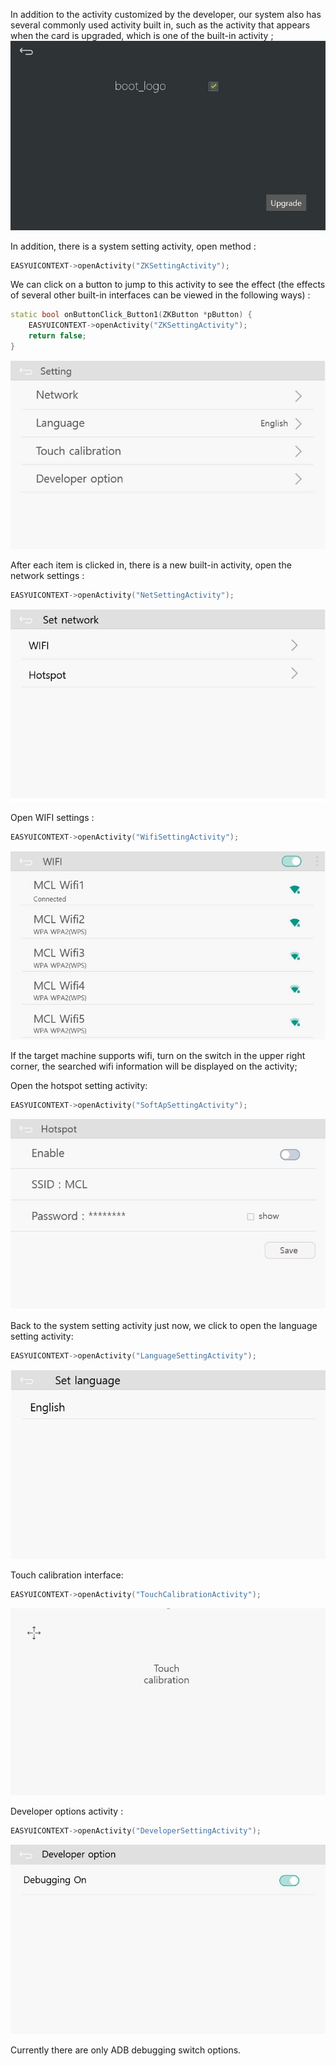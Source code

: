In addition to the activity customized by the developer, our system also has several commonly used activity built in, such as the activity that appears when the card is upgraded, which is one of the built-in activity ;
![](images/boot_logo_upgrade.jpg)

In addition, there is a system setting activity, open method :
```c++
EASYUICONTEXT->openActivity("ZKSettingActivity");
```
We can click on a button to jump to this activity to see the effect (the effects of several other built-in interfaces can be viewed in the following ways) :
```c++
static bool onButtonClick_Button1(ZKButton *pButton) {
    EASYUICONTEXT->openActivity("ZKSettingActivity");
    return false;
}
```
![](images/setup_setting.jpg)

After each item is clicked in, there is a new built-in activity, open the network settings :
```c++
EASYUICONTEXT->openActivity("NetSettingActivity");
```
![](images/net_setting.jpg)

Open WIFI settings :
```c++
EASYUICONTEXT->openActivity("WifiSettingActivity");
```
![](images/wifi_setup.jpg)

If the target machine supports wifi, turn on the switch in the upper right corner, the searched wifi information will be displayed on the activity;

Open the hotspot setting activity:
```c++
EASYUICONTEXT->openActivity("SoftApSettingActivity");
```
![](images/soft_ap_setup.jpg)

Back to the system setting activity just now, we click to open the language setting activity:
```c++
EASYUICONTEXT->openActivity("LanguageSettingActivity");
```
![](images/lang_setting.jpg)

Touch calibration interface:
```c++
EASYUICONTEXT->openActivity("TouchCalibrationActivity");
```
![](images/touchcalibration.png)

Developer options activity :
```c++
EASYUICONTEXT->openActivity("DeveloperSettingActivity");
```
![](images/developer_setting.jpg)

Currently there are only ADB debugging switch options.
